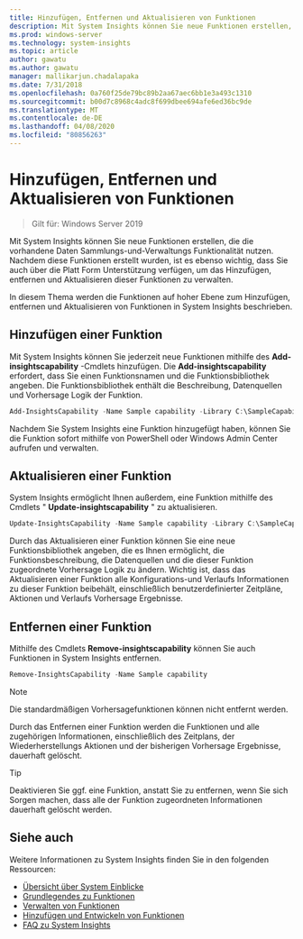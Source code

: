 ```yaml
---
title: Hinzufügen, Entfernen und Aktualisieren von Funktionen
description: Mit System Insights können Sie neue Funktionen erstellen, die die vorhandene Daten Sammlungs-und-Verwaltungs Funktionalität nutzen. Es ist wichtig, dass Sie auch über die Platt Form Unterstützung verfügen, um das Hinzufügen, entfernen und Aktualisieren dieser Funktionen zu verwalten. In diesem Thema werden die Funktionen auf hoher Ebene zum Hinzufügen, entfernen und Aktualisieren von Funktionen in System Insights beschrieben.
ms.prod: windows-server
ms.technology: system-insights
ms.topic: article
author: gawatu
ms.author: gawatu
manager: mallikarjun.chadalapaka
ms.date: 7/31/2018
ms.openlocfilehash: 0a760f25de79bc89b2aa67aec6bb1e3a493c1310
ms.sourcegitcommit: b00d7c8968c4adc8f699dbee694afe6ed36bc9de
ms.translationtype: MT
ms.contentlocale: de-DE
ms.lasthandoff: 04/08/2020
ms.locfileid: "80856263"
---
```

# <a name="adding-removing-and-updating-capabilities"></a>Hinzufügen, Entfernen und Aktualisieren von Funktionen

>Gilt für: Windows Server 2019

Mit System Insights können Sie neue Funktionen erstellen, die die vorhandene Daten Sammlungs-und-Verwaltungs Funktionalität nutzen. Nachdem diese Funktionen erstellt wurden, ist es ebenso wichtig, dass Sie auch über die Platt Form Unterstützung verfügen, um das Hinzufügen, entfernen und Aktualisieren dieser Funktionen zu verwalten. 

In diesem Thema werden die Funktionen auf hoher Ebene zum Hinzufügen, entfernen und Aktualisieren von Funktionen in System Insights beschrieben. 

## <a name="adding-a-capability"></a>Hinzufügen einer Funktion
Mit System Insights können Sie jederzeit neue Funktionen mithilfe des **Add-insightscapability** -Cmdlets hinzufügen. Die **Add-insightscapability** erfordert, dass Sie einen Funktionsnamen und die Funktionsbibliothek angeben. Die Funktionsbibliothek enthält die Beschreibung, Datenquellen und Vorhersage Logik der Funktion.

```PowerShell
Add-InsightsCapability -Name Sample capability -Library C:\SampleCapability.dll
```

Nachdem Sie System Insights eine Funktion hinzugefügt haben, können Sie die Funktion sofort mithilfe von PowerShell oder Windows Admin Center aufrufen und verwalten. 

## <a name="updating-a-capability"></a>Aktualisieren einer Funktion
System Insights ermöglicht Ihnen außerdem, eine Funktion mithilfe des Cmdlets " **Update-insightscapability** " zu aktualisieren.

```PowerShell
Update-InsightsCapability -Name Sample capability -Library C:\SampleCapabilityv2.dll
```

Durch das Aktualisieren einer Funktion können Sie eine neue Funktionsbibliothek angeben, die es Ihnen ermöglicht, die Funktionsbeschreibung, die Datenquellen und die dieser Funktion zugeordnete Vorhersage Logik zu ändern. Wichtig ist, dass das Aktualisieren einer Funktion alle Konfigurations-und Verlaufs Informationen zu dieser Funktion beibehält, einschließlich benutzerdefinierter Zeitpläne, Aktionen und Verlaufs Vorhersage Ergebnisse. 

## <a name="removing-a-capability"></a>Entfernen einer Funktion
Mithilfe des Cmdlets **Remove-insightscapability** können Sie auch Funktionen in System Insights entfernen. 

```PowerShell
Remove-InsightsCapability -Name Sample capability 
```
>[!NOTE]
>Die standardmäßigen Vorhersagefunktionen können nicht entfernt werden.

Durch das Entfernen einer Funktion werden die Funktionen und alle zugehörigen Informationen, einschließlich des Zeitplans, der Wiederherstellungs Aktionen und der bisherigen Vorhersage Ergebnisse, dauerhaft gelöscht. 

>[!TIP]
>Deaktivieren Sie ggf. eine Funktion, anstatt Sie zu entfernen, wenn Sie sich Sorgen machen, dass alle der Funktion zugeordneten Informationen dauerhaft gelöscht werden. 

## <a name="see-also"></a>Siehe auch
Weitere Informationen zu System Insights finden Sie in den folgenden Ressourcen:

- [Übersicht über System Einblicke](overview.md)
- [Grundlegendes zu Funktionen](understanding-capabilities.md)
- [Verwalten von Funktionen](managing-capabilities.md)
- [Hinzufügen und Entwickeln von Funktionen](adding-and-developing-capabilities.md)
- [FAQ zu System Insights](faq.md)
